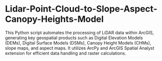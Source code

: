 # Lidar-Point-Cloud-to-Slope-Aspect-Canopy-Heights-Model
This Python script automates the processing of LiDAR data within ArcGIS, generating key geospatial products such as Digital Elevation Models (DEMs), Digital Surface Models (DSMs), Canopy Height Models (CHMs), slope maps, and aspect maps. It utilizes ArcPy and ArcGIS Spatial Analyst extension for efficient data handling and raster calculations.
